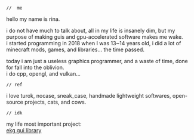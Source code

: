 `//  me`

hello my name is rina.

i do not have much to talk about, all in my life is insanely dim, but my purpose of making guis and gpu-accelerated software makes me wake.  
i started programming in 2018 when I was 13~14 years old, i did a lot of minecraft mods, games, and libraries... the time passed.

today i am just a useless graphics programmer, and a waste of time, done for fall into the oblivion.  
i do cpp, opengl, and vulkan...

`// ref`

i love turok, nocase, sneak_case, handmade lightweight softwares, open-source projects, cats, and cows.

`// idk`

my life most important project:  
[ekg gui library](https://github.com/vokegpu/ekg-ui-library)
